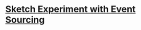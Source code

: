 [Sketch Experiment with Event Sourcing](http://machow.github.io/sketch-experiment/)
===================================================================================


